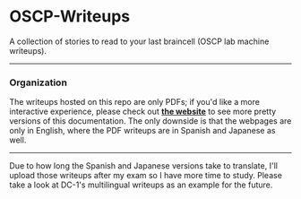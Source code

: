 # OSCP-Writeups
A collection of stories to read to your last braincell (OSCP lab machine writeups). 

***

### Organization

  The writeups hosted on this repo are only PDFs; if you'd like a more interactive experience, please check out [**the website**](https://oscp.artiotech.org) to see more pretty versions of this documentation. The only downside is that the webpages are only in English, where the PDF writeups are in Spanish and Japanese as well.

***

Due to how long the Spanish and Japanese versions take to translate, I'll upload those writeups after my exam so I have more time to study. Please take a look at DC-1's multilingual writeups as an example for the future.
